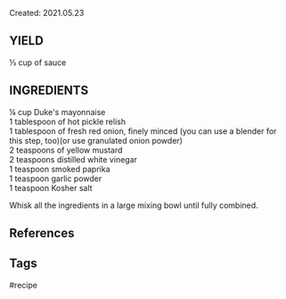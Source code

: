 Created: 2021.05.23

## YIELD  
⅓ cup of sauce  
  
## INGREDIENTS  
¼ cup Duke's mayonnaise   
1 tablespoon of hot pickle relish   
1 tablespoon of fresh red onion, finely minced (you can use a blender for this step, too)(or use granulated onion powder)  
2 teaspoons of yellow mustard   
2 teaspoons distilled white vinegar  
1 teaspoon smoked paprika   
1 teaspoon garlic powder  
1 teaspoon Kosher salt   
  
  
Whisk all the ingredients in a large mixing bowl until fully combined.

## References

## Tags
#recipe 